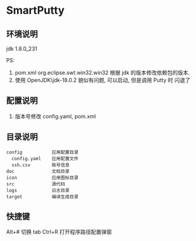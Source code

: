 # SmartPutty

## 环境说明

jdk 1.8.0_231

PS:

1. pom.xml org.eclipse.swt.win32.win32 根据 jdk 的版本修改依赖包的版本.
2. 使用 OpenJDK\jdk-18.0.2 貌似有问题, 可以启动, 但是调用 Putty 时 闪退了

## 配置说明

1. 版本号修改 config.yaml, pom.xml

## 目录说明

```
config           应用配置目录
  config.yaml    应用配置文件
  ssh.csv        账号信息
doc              文档目录
icon             应用图标目录
src              源代码
logs             日志目录
target           编译生成目录
```

## 快捷键

Alt+# 切换 tab
Ctrl+R 打开程序路径配置弹窗
